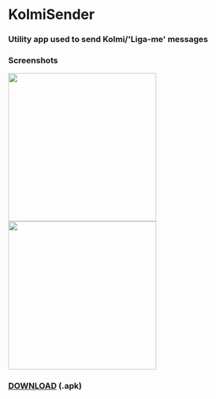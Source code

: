 # KolmiSender

### Utility app used to send Kolmi/'Liga-me' messages

### Screenshots
<img src="https://imgur.com/tH5xCH1.png" width="300"/>
<img src="https://imgur.com/kpHC8Qb.png" width="300"/>

### <a href="https://github.com/perezjquim/kolmisender/raw/master/KolmiSender.apk" >DOWNLOAD</a> (.apk)